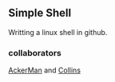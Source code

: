 ## Simple Shell

Writting a linux shell in github.

### collaborators
[AckerMan](https://github.com/0xAckerMan) and [Collins](https://github.com/Colly7)
